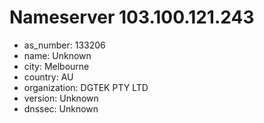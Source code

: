 # Nameserver 103.100.121.243

* as_number: 133206
* name: Unknown
* city: Melbourne
* country: AU
* organization: DGTEK PTY LTD
* version: Unknown
* dnssec: Unknown
